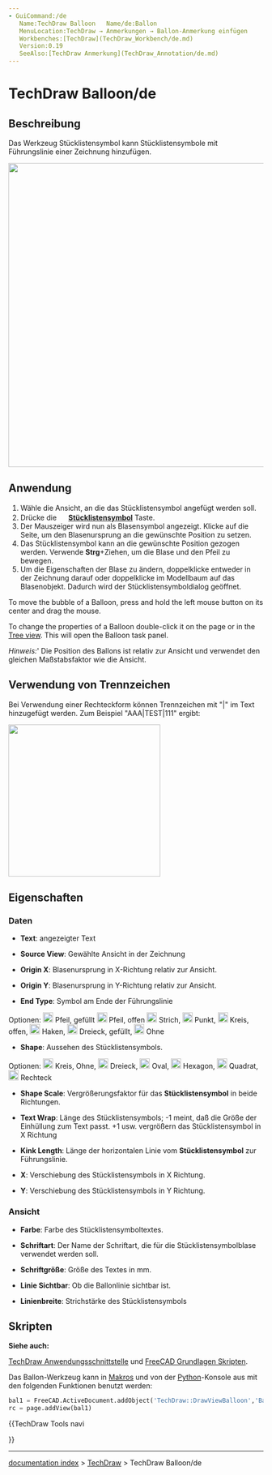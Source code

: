 ```yaml
---
- GuiCommand:/de
   Name:TechDraw Balloon   Name/de:Ballon
   MenuLocation:TechDraw → Anmerkungen → Ballon-Anmerkung einfügen
   Workbenches:[TechDraw](TechDraw_Workbench/de.md)
   Version:0.19
   SeeAlso:[TechDraw Anmerkung](TechDraw_Annotation/de.md)
---
```


# TechDraw Balloon/de

## Beschreibung

Das Werkzeug Stücklistensymbol kann Stücklistensymbole mit Führungslinie einer Zeichnung hinzufügen.

<img alt="" src=images/Techdraw_balloon.png  style="width:600px;">

## Anwendung


<div class="mw-translate-fuzzy">

1.  Wähle die Ansicht, an die das Stücklistensymbol angefügt werden soll.
2.  Drücke die **<img src="images/TechDraw_Balloon.svg" width=16px> [Stücklistensymbol](TechDraw_Balloon/de.md)** Taste.
3.  Der Mauszeiger wird nun als Blasensymbol angezeigt. Klicke auf die Seite, um den Blasenursprung an die gewünschte Position zu setzen.
4.  Das Stücklistensymbol kann an die gewünschte Position gezogen werden. Verwende **Strg**+Ziehen, um die Blase und den Pfeil zu bewegen.
5.  Um die Eigenschaften der Blase zu ändern, doppelklicke entweder in der Zeichnung darauf oder doppelklicke im Modellbaum auf das Blasenobjekt. Dadurch wird der Stücklistensymboldialog geöffnet.


</div>

To move the bubble of a Balloon, press and hold the left mouse button on its center and drag the mouse.

To change the properties of a Balloon double-click it on the page or in the [Tree view](Tree_view.md). This will open the Balloon task panel.


<div class="mw-translate-fuzzy">

*Hinweis:*\' Die Position des Ballons ist relativ zur Ansicht und verwendet den gleichen Maßstabsfaktor wie die Ansicht.


</div>

## Verwendung von Trennzeichen 

Bei Verwendung einer Rechteckform können Trennzeichen mit \"\|\" im Text hinzugefügt werden. Zum Beispiel \"AAA\|TEST\|111\" ergibt:

<img alt="" src=images/balloon_separator.png  style="width:300px;">

## Eigenschaften

### Daten

-    **Text**: angezeigter Text

-    **Source View**: Gewählte Ansicht in der Zeichnung

-    **Origin X**: Blasenursprung in X-Richtung relativ zur Ansicht.

-    **Origin Y**: Blasenursprung in Y-Richtung relativ zur Ansicht.

-    **End Type**: Symbol am Ende der Führungslinie

Optionen: <img alt="" src=images/Arrowfilled.svg  style="width:20px;"> Pfeil, gefüllt <img alt="" src=images/Arrowopen.svg  style="width:20px;"> Pfeil, offen <img alt="" src=images/Arrowtick.svg  style="width:20px;"> Strich, <img alt="" src=images/Arrowdot.svg  style="width:20px;"> Punkt, <img alt="" src=images/arrowopendot.svg  style="width:20px;"> Kreis, offen, <img alt="" src=images/arrowfork.svg  style="width:20px;"> Haken, <img alt="" src=images/arrowpyramid.svg  style="width:20px;"> Dreieck, gefüllt, <img alt="" src=images/Arrownone.svg  style="width:20px;"> Ohne

-    **Shape**: Aussehen des Stücklistensymbols.

Optionen: <img alt="" src=images/Circular.svg  style="width:20px;"> Kreis, Ohne, <img alt="" src=images/Triangular.svg  style="width:20px;"> Dreieck, <img alt="" src=images/Inspection.svg  style="width:20px;"> Oval, <img alt="" src=images/Hexagon.svg  style="width:20px;"> Hexagon, <img alt="" src=images/Square-Shape.svg  style="width:20px;"> Quadrat, <img alt="" src=images/Rectangular.svg  style="width:20px;"> Rechteck

-    **Shape Scale**: Vergrößerungsfaktor für das **Stücklistensymbol** in beide Richtungen.

-    **Text Wrap**: Länge des Stücklistensymbols; -1 meint, daß die Größe der Einhüllung zum Text passt. +1 usw. vergrößern das Stücklistensymbol in X Richtung

-    **Kink Length**: Länge der horizontalen Linie vom **Stücklistensymbol** zur Führungslinie.

-    **X**: Verschiebung des Stücklistensymbols in X Richtung.

-    **Y**: Verschiebung des Stücklistensymbols in Y Richtung.

### Ansicht

-    **Farbe**: Farbe des Stücklistensymboltextes.

-    **Schriftart**: Der Name der Schriftart, die für die Stücklistensymbolblase verwendet werden soll.

-    **Schriftgröße**: Größe des Textes in mm.

-    **Linie Sichtbar**: Ob die Ballonlinie sichtbar ist.

-    **Linienbreite**: Strichstärke des Stücklistensymbols

## Skripten


**Siehe auch:**

[TechDraw Anwendungsschnittstelle](TechDraw_API/de.md) und [FreeCAD Grundlagen Skripten](FreeCAD_Scripting_Basics/de.md).

Das Ballon-Werkzeug kann in [Makros](Macros/de.md) und von der [Python](Python/de.md)-Konsole aus mit den folgenden Funktionen benutzt werden:


```python
bal1 = FreeCAD.ActiveDocument.addObject('TechDraw::DrawViewBalloon','Balloon')
rc = page.addView(bal1)
```


<div class="mw-translate-fuzzy">





</div>


{{TechDraw Tools navi

}}

---
[documentation index](../README.md) > [TechDraw](TechDraw_Workbench.md) > TechDraw Balloon/de

